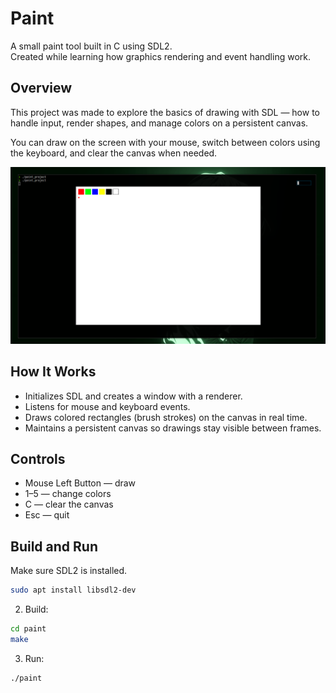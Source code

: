 # Paint

A small paint tool built in C using SDL2.  
Created while learning how graphics rendering and event handling work.

## Overview

This project was made to explore the basics of drawing with SDL — how to handle input, render shapes, and manage colors on a persistent canvas.

You can draw on the screen with your mouse, switch between colors using the keyboard, and clear the canvas when needed.

![preview](../images/paint1.png)

## How It Works

- Initializes SDL and creates a window with a renderer.
- Listens for mouse and keyboard events.
- Draws colored rectangles (brush strokes) on the canvas in real time.
- Maintains a persistent canvas so drawings stay visible between frames.

## Controls

- Mouse Left Button — draw  
- 1–5 — change colors  
- C — clear the canvas  
- Esc — quit

## Build and Run

Make sure SDL2 is installed.

```bash
sudo apt install libsdl2-dev
```

2. Build:

```bash
cd paint
make
```

3. Run:

```bash
./paint
```



